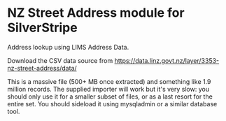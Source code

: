 NZ Street Address module for SilverStripe
=========================================

Address lookup using LIMS Address Data.

Download the CSV data source from https://data.linz.govt.nz/layer/3353-nz-street-address/data/

This is a massive file (500+ MB once extracted) and something like 1.9 million records. The supplied importer will work but it's very slow: you should only use it for a smaller subset of files, or as a last resort for the entire set. You should sideload it using mysqladmin or a similar database tool. 

